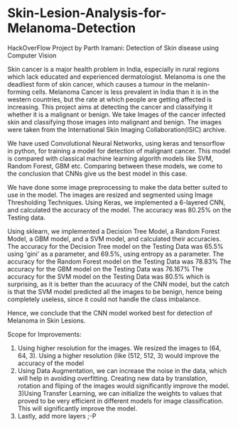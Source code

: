 # Skin-Lesion-Analysis-for-Melanoma-Detection
HackOverFlow Project by Parth Iramani: Detection of Skin disease using Computer Vision

Skin cancer is a major health problem in India, especially in rural regions which lack educated and experienced dermatologist. Melanoma is one the deadliest form of skin cancer, which causes a tumour in the melanin-forming cells. Melanoma Cancer is less prevalent in India than it is in the western countries, but the rate at which people are getting affected is increasing. This project aims at detecting the cancer and classifying it whether it is a malignant or benign. We take Images of the cancer infected skin and classifying those images into malignant and benign. The images were taken from the International Skin Imaging Collaboration(ISIC) archive.

We have used Convolutional Neural Networks, using keras and tensorflow in python, for training a model for detection of malignant cancer. This model is compared with classical machine learning algorith models like SVM, Random Forest, GBM etc. Comparing between these models, we come to the conclusion that CNNs give us the best model in this case.

We have done some image preprocessing to make the data better suited to use in the model. The images are resized and segmented using Image Thresholding Techniques.
Using Keras, we implemented a 6-layered CNN, and calculated the accuracy of the model.
The accuracy was 80.25% on the Testing data.

Using sklearn, we implemented a Decision Tree Model, a Random Forest Model, a GBM model, and a SVM model, and calculated their accuracies.
The accuracy for the Decision Tree model on the Testing Data was 65.5% using 'gini' as a parameter, and 69.5%, using entropy as a parameter.
The accuracy for the Random Forest model on the Testing Data was 78.83%
The accuracy for the GBM model on the Testing Data was 76.167%
The accuracy for the SVM model on the Testing Data was 80.5% which is surprising, as it is better than the acuuracy of the CNN model, but the catch is that the SVM model predicted all the images to be benign, hence being completely useless, since it could not handle the class imbalance.

Hence, we conclude that the CNN model worked best for detection of Melanoma in Skin Lesions.

Scope for Improvements:
1) Using higher resolution for the images. We resized the images to (64, 64, 3). Using a higher resolution (like (512, 512, 3) would improve the accuracy of the model
2) Using Data Augmentation, we can increase the noise in the data, which will help in avoiding overfitting. Creating new data by translation, rotation and fliping of the images would significantly improve the model.
3)Using Transfer Learning, we can initialize the weights to values that proved to be very efficient in different models for image classification. This will significantly improve the model.
4) Lastly, add more layers ;-P
